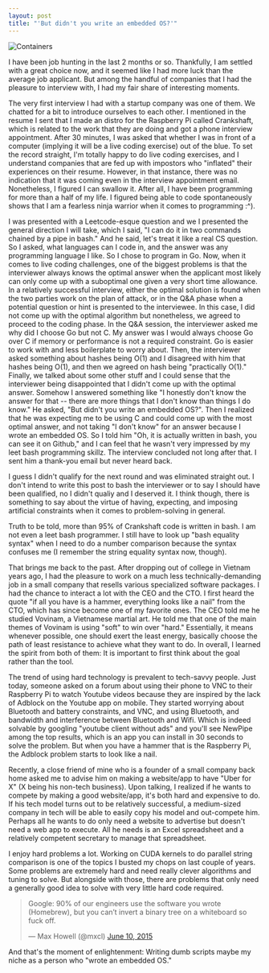 ```yaml
---
layout: post
title: "'But didn't you write an embedded OS?'"
---
```



![Containers](https://imgs.xkcd.com/comics/containers.png)

I have been job hunting in the last 2 months or so. Thankfully, I am settled with a great choice now, and it seemed like I had more luck than the average job applicant. But among the handful of companies that I had the pleasure to interview with, I had my fair share of interesting moments.

The very first interview I had with a startup company was one of them. We chatted for a bit to introduce ourselves to each other. I mentioned in the resume I sent that I made an distro for the Raspberry Pi called Crankshaft, which is related to the work that they are doing and got a phone interview appointment. After 30 minutes, I was asked that whether I was in front of a computer (implying it will be a live coding exercise) out of the blue. To set the record straight, I'm totally happy to do live coding exercises, and I understand companies that are fed up with impostors who "inflated" their experiences on their resume. However, in that instance, there was no indication that it was coming even in the interview appointment email. Nonetheless, I figured I can swallow it. After all, I have been programming for more than a half of my life. I figured being able to code spontaneously shows that I am a fearless ninja warrior when it comes to programming :^).

I was presented with a Leetcode-esque question and we I presented the general direction I will take, which I said, "I can do it in two commands chained by a pipe in bash." And he said, let's treat it like a real CS question. So I asked, what languages can I code in, and the answer was any programming language I like. So I chose to program in Go. Now, when it comes to live coding challenges, one of the biggest problems is that the interviewer always knows the optimal answer when the applicant most likely can only come up with a suboptimal one given a very short time allowance. In a relatively successful interview, either the optimal solution is found when the two parties work on the plan of attack, or in the Q&A phase when a potential question or hint is presented to the interviewee. In this case, I did not come up with the optimal algorithm but nonetheless, we agreed to proceed to the coding phase. In the Q&A session, the interviewer asked me why did I choose Go but not C. My answer was I would always choose Go over C if memory or performance is not a required constraint. Go is easier to work with and less boilerplate to worry about. Then, the interviewer asked something about hashes being O(1) and I disagreed with him that hashes being O(1), and then we agreed on hash being "practically O(1)." Finally, we talked about some other stuff and I could sense that the interviewer being disappointed that I didn't come up with the optimal answer. Somehow I answered something like "I honestly don't know the answer for that -- there are more things that I don't know than things I do know." He asked, "But didn't you write an embedded OS?". Then I realized that he was expecting me to be using C and could come up with the most optimal answer, and not taking "I don't know" for an answer because I wrote an embedded OS. So I told him "Oh, it is actually written in bash, you can see it on Github," and I can feel that he wasn't very impressed by my leet bash programming skillz. The interview concluded not long after that. I sent him a thank-you email but never heard back.

I guess I didn't qualify for the next round and was eliminated straight out. I don't intend to write this post to bash the interviewer or to say I should have been qualified, no I didn't qualiy and I deserved it. I think though, there is something to say about the virtue of having, expecting, and imposing artificial constraints when it comes to problem-solving in general.

Truth to be told, more than 95% of Crankshaft code is written in bash. I am not even a leet bash programmer. I still have to look up "bash equality syntax" when I need to do a number comparison because the syntax confuses me (I remember the string equality syntax now, though).

That brings me back to the past. After dropping out of college in Vietnam years ago, I had the pleasure to work on a much less technically-demanding job in a small company that resells various specialized software packages. I had the chance to interact a lot with the CEO and the CTO. I first heard the quote "if all you have is a hammer, everything looks like a nail" from the CTO, which has since become one of my favorite ones. The CEO told me he studied Vovinam, a Vietnamese martial art. He told me that one of the main themes of Vovinam is using "soft" to win over "hard." Essentially, it means whenever possible, one should exert the least energy, basically choose the path of least resistance to achieve what they want to do. In overall, I learned the spirit from both of them: It is important to first think about the goal rather than the tool.

The trend of using hard technology is prevalent to tech-savvy people. Just today, someone asked on a forum about using their phone to VNC to their Raspberry Pi to watch Youtube videos because they are inspired by the lack of Adblock on the Youtube app on mobile. They started worrying about Bluetooth and battery constraints, and VNC, and using Bluetooth, and bandwidth and interference between Bluetooth and Wifi. Which is indeed solvable by googling "youtube client without ads" and you'll see NewPipe among the top results, which is an app you can install in 30 seconds to solve the problem. But when you have a hammer that is the Raspberry Pi, the Adblock problem starts to look like a nail.

Recently, a close friend of mine who is a founder of a small company back home asked me to advise him on making a website/app to have "Uber for X" (X being his non-tech business). Upon talking, I realized if he wants to compete by making a good website/app, it's both hard and expensive to do. If his tech model turns out to be relatively successful, a medium-sized company in tech will be able to easily copy his model and out-compete him. Perhaps all he wants to do only need a website to advertise but doesn't need a web app to execute. All he needs is an Excel spreadsheet and a relatively competent secretary to manage that spreadsheet.

I enjoy hard problems a lot. Working on CUDA kernels to do parallel string comparison is one of the topics I busted my chops on last couple of years. Some problems are extremely hard and need really clever algorithms and tuning to solve. But alongside with those, there are problems that only need a generally good idea to solve with very little hard code required. 

<blockquote class="twitter-tweet" data-lang="en"><p lang="en" dir="ltr">Google: 90% of our engineers use the software you wrote (Homebrew), but you can’t invert a binary tree on a whiteboard so fuck off.</p>&mdash; Max Howell (@mxcl) <a href="https://twitter.com/mxcl/status/608682016205344768?ref_src=twsrc%5Etfw">June 10, 2015</a></blockquote>
<script async src="https://platform.twitter.com/widgets.js" charset="utf-8"></script>

And that's the moment of enlightenment: Writing dumb scripts maybe my niche as a person who "wrote an embedded OS."
